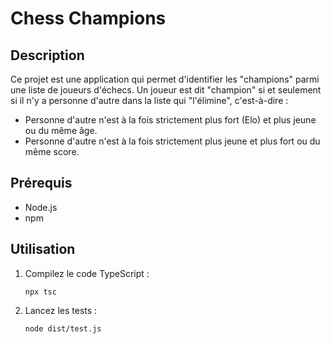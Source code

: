 # Chess Champions

## Description
Ce projet est une application qui permet d'identifier les "champions" parmi une liste de joueurs d'échecs. Un joueur est dit "champion" si et seulement si il n'y a personne d'autre dans la liste qui "l'élimine", c'est-à-dire :
- Personne d'autre n'est à la fois strictement plus fort (Elo) et plus jeune ou du même âge.
- Personne d'autre n'est à la fois strictement plus jeune et plus fort ou du même score.

## Prérequis
- Node.js
- npm


## Utilisation
1. Compilez le code TypeScript :
    ```
    npx tsc
    ```

2. Lancez les tests :
    ```
    node dist/test.js
    ```



